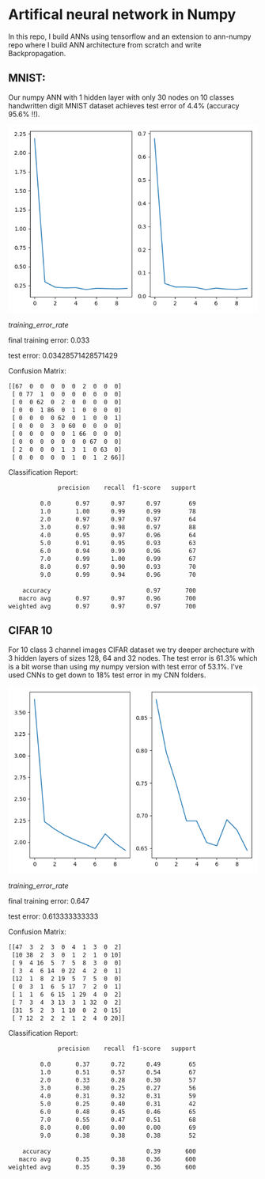 # Artifical neural network in Numpy

In this repo, I build ANNs using tensorflow and an extension to ann-numpy repo where I build ANN architecture from scratch and write Backpropagation. 

## MNIST:

Our numpy ANN with 1 hidden layer with only 30 nodes on 10 classes handwritten digit MNIST dataset achieves test error of 4.4% (accuracy 95.6% !!). 

![png](imgs/ANN_mnist10.png)

*training_error_rate*

final training error:  0.033

test error: 0.03428571428571429

Confusion Matrix:
```
[[67  0  0  0  0  0  2  0  0  0]
 [ 0 77  1  0  0  0  0  0  0  0]
 [ 0  0 62  0  2  0  0  0  0  0]
 [ 0  0  1 86  0  1  0  0  0  0]
 [ 0  0  0  0 62  0  1  0  0  1]
 [ 0  0  0  3  0 60  0  0  0  0]
 [ 0  0  0  0  0  1 66  0  0  0]
 [ 0  0  0  0  0  0  0 67  0  0]
 [ 2  0  0  0  1  3  1  0 63  0]
 [ 0  0  0  0  0  1  0  1  2 66]]
```

Classification Report:

```
              precision    recall  f1-score   support

         0.0       0.97      0.97      0.97        69
         1.0       1.00      0.99      0.99        78
         2.0       0.97      0.97      0.97        64
         3.0       0.97      0.98      0.97        88
         4.0       0.95      0.97      0.96        64
         5.0       0.91      0.95      0.93        63
         6.0       0.94      0.99      0.96        67
         7.0       0.99      1.00      0.99        67
         8.0       0.97      0.90      0.93        70
         9.0       0.99      0.94      0.96        70

    accuracy                           0.97       700
   macro avg       0.97      0.97      0.96       700
weighted avg       0.97      0.97      0.97       700

```            

## CIFAR 10

For 10 class 3 channel images CIFAR dataset we try deeper archecture with 3 hidden layers of sizes 128, 64 and 32 nodes. The test error is 61.3% which is a bit worse than using my numpy version with test error of 53.1%. I've used CNNs to get down to 18% test error in my CNN folders. 


![png](imgs/ANN_cifar10.png)

*training_error_rate*


final training error: 0.647

test error: 0.613333333333

Confusion Matrix:

```
[[47  3  2  3  0  4  1  3  0  2]
 [10 38  2  3  0  1  2  1  0 10]
 [ 9  4 16  5  7  5  8  3  0  0]
 [ 3  4  6 14  0 22  4  2  0  1]
 [12  1  8  2 19  5  7  5  0  0]
 [ 0  3  1  6  5 17  7  2  0  1]
 [ 1  1  6  6 15  1 29  4  0  2]
 [ 7  3  4  3 13  3  1 32  0  2]
 [31  5  2  3  1 10  0  2  0 15]
 [ 7 12  2  2  2  1  2  4  0 20]]
```
Classification Report:

```
              precision    recall  f1-score   support

         0.0       0.37      0.72      0.49        65
         1.0       0.51      0.57      0.54        67
         2.0       0.33      0.28      0.30        57
         3.0       0.30      0.25      0.27        56
         4.0       0.31      0.32      0.31        59
         5.0       0.25      0.40      0.31        42
         6.0       0.48      0.45      0.46        65
         7.0       0.55      0.47      0.51        68
         8.0       0.00      0.00      0.00        69
         9.0       0.38      0.38      0.38        52

    accuracy                           0.39       600
   macro avg       0.35      0.38      0.36       600
weighted avg       0.35      0.39      0.36       600
```
